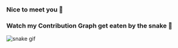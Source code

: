 ### Nice to meet you 👋

###  Watch my Contribution Graph get eaten by the snake 🥳
![snake gif](https://raw.githubusercontent.com/Locusc/Locusc/output/github-contribution-grid-snake.svg)

<!--
**Locusc/Locusc** is a ✨ _special_ ✨ repository because its `README.md` (this file) appears on your GitHub profile.

Here are some ideas to get you started:

- 🔭 I’m currently working on ...
- 🌱 I’m currently learning ...
- 👯 I’m looking to collaborate on ...
- 🤔 I’m looking for help with ...
- 💬 Ask me about ...
- 📫 How to reach me: ...
- 😄 Pronouns: ...
- ⚡ Fun fact: ...
-->
